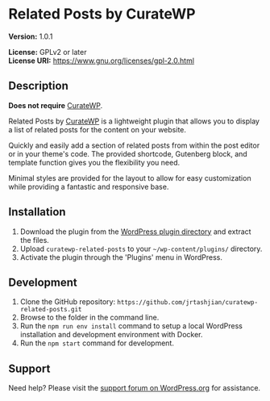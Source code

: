# Related Posts by CurateWP
**Version:** 1.0.1

**License:** GPLv2 or later\
**License URI:** https://www.gnu.org/licenses/gpl-2.0.html

## Description
**Does not require** [CurateWP](https://curatewp.com).

Related Posts by [CurateWP](https://curatewp.com) is a lightweight plugin that allows you to display a list of related posts for the content on your website.

Quickly and easily add a section of related posts from within the post editor or in your theme's code. The provided shortcode, Gutenberg block, and template function gives you the flexibility you need.

Minimal styles are provided for the layout to allow for easy customization while providing a fantastic and responsive base.

## Installation

1. Download the plugin from the [WordPress plugin directory](https://wordpress.org/plugins/curatewp-related-posts/) and extract the files.
2. Upload `curatewp-related-posts` to your `~/wp-content/plugins/` directory.
3. Activate the plugin through the 'Plugins' menu in WordPress.

## Development
1. Clone the GitHub repository: `https://github.com/jrtashjian/curatewp-related-posts.git`
2. Browse to the folder in the command line.
3. Run the `npm run env install` command to setup a local WordPress installation and development environment with Docker.
4. Run the `npm start` command for development.

## Support
Need help? Please visit the [support forum on WordPress.org](https://wordpress.org/support/plugin/curatewp-related-posts/) for assistance.